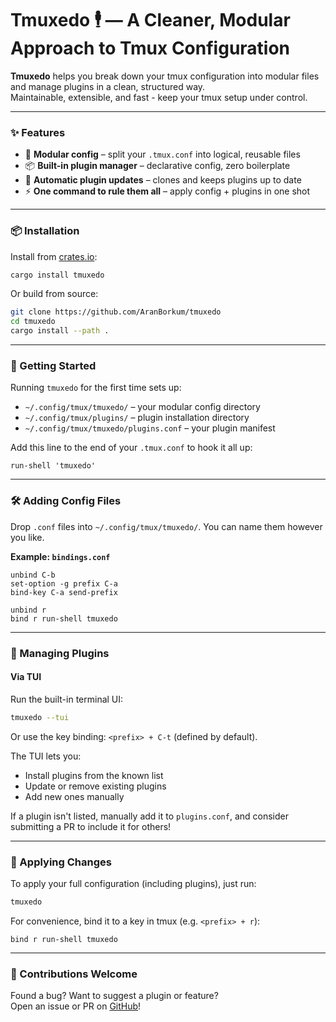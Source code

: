 # Tmuxedo 🕴️ — A Cleaner, Modular Approach to Tmux Configuration

**Tmuxedo** helps you break down your tmux configuration into modular files and manage plugins in a clean, structured way.  
Maintainable, extensible, and fast - keep your tmux setup under control.

---
### ✨ Features

- 🔧 **Modular config** – split your `.tmux.conf` into logical, reusable files
- 📦 **Built-in plugin manager** – declarative config, zero boilerplate
- 🔄 **Automatic plugin updates** – clones and keeps plugins up to date
- ⚡ **One command to rule them all** – apply config + plugins in one shot
    

---
### 📦 Installation

Install from [crates.io](https://crates.io/crates/tmuxedo):
```bash
cargo install tmuxedo
```

Or build from source:
```bash
git clone https://github.com/AranBorkum/tmuxedo
cd tmuxedo
cargo install --path .
```

---
### 🚀 Getting Started

Running `tmuxedo` for the first time sets up:

- `~/.config/tmux/tmuxedo/` – your modular config directory
- `~/.config/tmux/plugins/` – plugin installation directory
- `~/.config/tmux/tmuxedo/plugins.conf` – your plugin manifest

Add this line to the end of your `.tmux.conf` to hook it all up:
```tmux
run-shell 'tmuxedo'
```
---
### 🛠 Adding Config Files

Drop `.conf` files into `~/.config/tmux/tmuxedo/`. You can name them however you like.

**Example: `bindings.conf`**
```tmux
unbind C-b
set-option -g prefix C-a
bind-key C-a send-prefix

unbind r
bind r run-shell tmuxedo
```
---
### 🔌 Managing Plugins

#### Via TUI

Run the built-in terminal UI:
```bash
tmuxedo --tui
```
Or use the key binding: `<prefix> + C-t` (defined by default).

The TUI lets you:

- Install plugins from the known list
- Update or remove existing plugins
- Add new ones manually

If a plugin isn't listed, manually add it to `plugins.conf`, and consider submitting a PR to include it for others!

---
### 🔄 Applying Changes

To apply your full configuration (including plugins), just run:
```bash
tmuxedo
```
For convenience, bind it to a key in tmux (e.g. `<prefix> + r`):
```tmux
bind r run-shell tmuxedo
```

---
### 🙌 Contributions Welcome

Found a bug? Want to suggest a plugin or feature?  
Open an issue or PR on [GitHub](https://github.com/AranBorkum/tmuxedo)!
